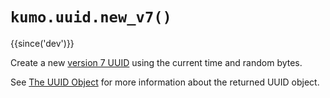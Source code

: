 # `kumo.uuid.new_v7()`

{{since('dev')}}

Create a new [version 7
UUID](https://www.ietf.org/rfc/rfc9562.html#section-5.7) using the current time
and random bytes.

See [The UUID Object](index.md#the-uuid-object) for more information about the
returned UUID object.



